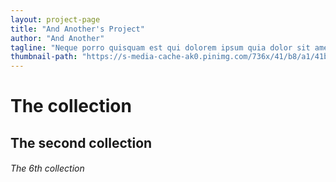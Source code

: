 ```yaml
---
layout: project-page
title: "And Another's Project"
author: "And Another"
tagline: "Neque porro quisquam est qui dolorem ipsum quia dolor sit amet."
thumbnail-path: "https://s-media-cache-ak0.pinimg.com/736x/41/b8/a1/41b8a1a2030d86c401dda0e9e8f6a472.jpg"
---
```

# The collection
## The second collection
###### The 6th collection
